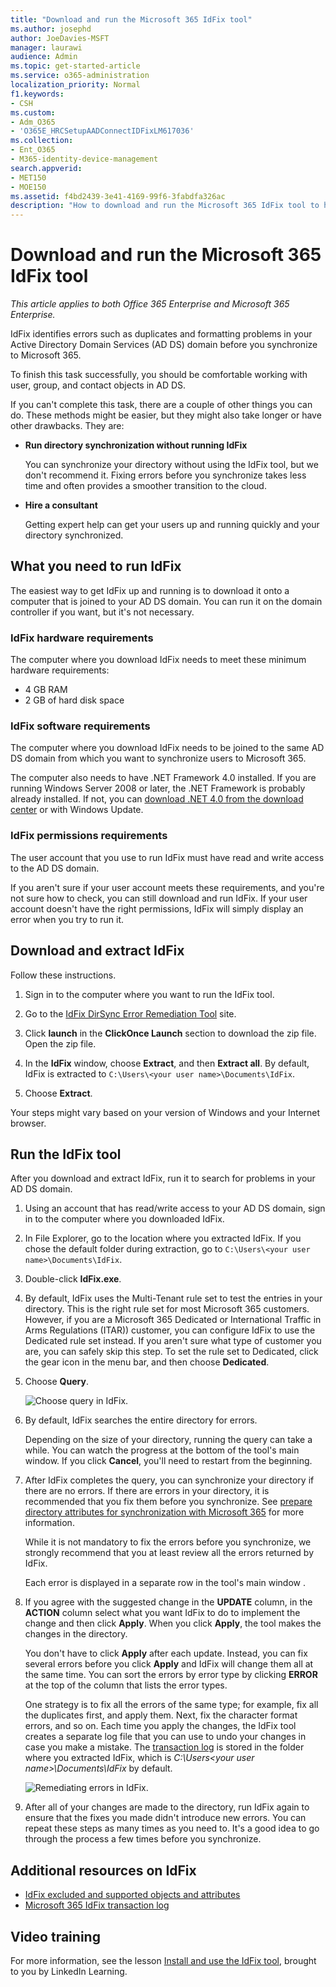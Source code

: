 ```yaml
---
title: "Download and run the Microsoft 365 IdFix tool"
ms.author: josephd
author: JoeDavies-MSFT
manager: laurawi
audience: Admin
ms.topic: get-started-article
ms.service: o365-administration
localization_priority: Normal
f1.keywords:
- CSH
ms.custom: 
- Adm_O365
- 'O365E_HRCSetupAADConnectIDFixLM617036'
ms.collection:
- Ent_O365
- M365-identity-device-management
search.appverid:
- MET150
- MOE150
ms.assetid: f4bd2439-3e41-4169-99f6-3fabdfa326ac
description: "How to download and run the Microsoft 365 IdFix tool to help clean up your Active Directory Domain Services (AD DS) before you synchronize it to Microsoft 365."
---
```


# Download and run the Microsoft 365 IdFix tool

*This article applies to both Office 365 Enterprise and Microsoft 365 Enterprise.*

IdFix identifies errors such as duplicates and formatting problems in your Active Directory Domain Services (AD DS) domain before you synchronize to Microsoft 365. 
  
To finish this task successfully, you should be comfortable working with user, group, and contact objects in AD DS.
  
If you can't complete this task, there are a couple of other things you can do. These methods might be easier, but they might also take longer or have other drawbacks. They are:
  
- **Run directory synchronization without running IdFix** 

  You can synchronize your directory without using the IdFix tool, but we don't recommend it. Fixing errors before you synchronize takes less time and often provides a smoother transition to the cloud. 

- **Hire a consultant** 

  Getting expert help can get your users up and running quickly and your directory synchronized. 
    
## What you need to run IdFix

The easiest way to get IdFix up and running is to download it onto a computer that is joined to your AD DS domain. You can run it on the domain controller if you want, but it's not necessary.
  
### IdFix hardware requirements

The computer where you download IdFix needs to meet these minimum hardware requirements:
  
- 4 GB RAM
- 2 GB of hard disk space
   
### IdFix software requirements

The computer where you download IdFix needs to be joined to the same AD DS domain from which you want to synchronize users to Microsoft 365. 

The computer also needs to have .NET Framework 4.0 installed. If you are running Windows Server 2008 or later, the .NET Framework is probably already installed. If not, you can [download .NET 4.0 from the download center](https://go.microsoft.com/fwlink/p/?LinkId=400475) or with Windows Update. 
  
### IdFix permissions requirements

The user account that you use to run IdFix must have read and write access to the AD DS domain.
  
If you aren't sure if your user account meets these requirements, and you're not sure how to check, you can still download and run IdFix. If your user account doesn't have the right permissions, IdFix will simply display an error when you try to run it.
  
## Download and extract IdFix

Follow these instructions. 
  
1. Sign in to the computer where you want to run the IdFix tool.
    
2. Go to the [IdFix DirSync Error Remediation Tool](https://github.com/microsoft/idfix) site.
    
3. Click **launch** in the **ClickOnce Launch** section to download the zip file. Open the zip file.
    
4. In the **IdFix** window, choose **Extract**, and then **Extract all**. By default, IdFix is extracted to `C:\Users\<your user name>\Documents\IdFix`. 
    
5. Choose **Extract**.

Your steps might vary based on your version of Windows and your Internet browser.
    
## Run the IdFix tool

After you download and extract IdFix, run it to search for problems in your AD DS domain.
  
1. Using an account that has read/write access to your AD DS domain, sign in to the computer where you downloaded IdFix.
    
2. In File Explorer, go to the location where you extracted IdFix. If you chose the default folder during extraction, go to `C:\Users\<your user name>\Documents\IdFix`. 
    
3. Double-click **IdFix.exe**. 
  
4. By default, IdFix uses the Multi-Tenant rule set to test the entries in your directory. This is the right rule set for most Microsoft 365 customers. However, if you are a Microsoft 365 Dedicated or International Traffic in Arms Regulations (ITAR)) customer, you can configure IdFix to use the Dedicated rule set instead. If you aren't sure what type of customer you are, you can safely skip this step. To set the rule set to Dedicated, click the gear icon in the menu bar, and then choose **Dedicated**.
    
5. Choose **Query**.
    
    ![Choose query in IdFix.](media/a07a7aa7-d0ac-4817-8757-946019813a57.JPG)
  
6. By default, IdFix searches the entire directory for errors.
    
    Depending on the size of your directory, running the query can take a while. You can watch the progress at the bottom of the tool's main window. If you click **Cancel**, you'll need to restart from the beginning.
  
7. After IdFix completes the query, you can synchronize your directory if there are no errors. If there are errors in your directory, it is recommended that you fix them before you synchronize. See [prepare directory attributes for synchronization with Microsoft 365](prepare-directory-attributes-for-synch-with-idfix.md) for more information.
    
    While it is not mandatory to fix the errors before you synchronize, we strongly recommend that you at least review all the errors returned by IdFix.
    
    Each error is displayed in a separate row in the tool's main window . 
    
8. If you agree with the suggested change in the **UPDATE** column, in the **ACTION** column select what you want IdFix to do to implement the change and then click **Apply**. When you click **Apply**, the tool makes the changes in the directory.
    
    You don't have to click **Apply** after each update. Instead, you can fix several errors before you click **Apply** and IdFix will change them all at the same time. You can sort the errors by error type by clicking **ERROR** at the top of the column that lists the error types. 
    
    One strategy is to fix all the errors of the same type; for example, fix all the duplicates first, and apply them. Next, fix the character format errors, and so on. Each time you apply the changes, the IdFix tool creates a separate log file that you can use to undo your changes in case you make a mistake. The [transaction log](idfix-transaction-log.md) is stored in the folder where you extracted IdFix, which is _C:\Users\<your user name>\Documents\IdFix_ by default. 
    
    ![Remediating errors in IdFix.](media/5f051070-652c-4be7-98bf-312295e32371.png)
  
9. After all of your changes are made to the directory, run IdFix again to ensure that the fixes you made didn't introduce new errors. You can repeat these steps as many times as you need to. It's a good idea to go through the process a few times before you synchronize.
    
## Additional resources on IdFix 

- [IdFix excluded and supported objects and attributes](idfix-excluded-and-supported-objects-and-attributes.md)  
- [Microsoft 365 IdFix transaction log](idfix-transaction-log.md)
    
## Video training

For more information, see the lesson [Install and use the IdFix tool](https://support.office.com/article/install-and-use-the-idfix-tool-4d81d73c-f172-4fd5-8542-f601c0c96aa9?ui=en-US&rs=en-US&ad=US), brought to you by LinkedIn Learning.
  


